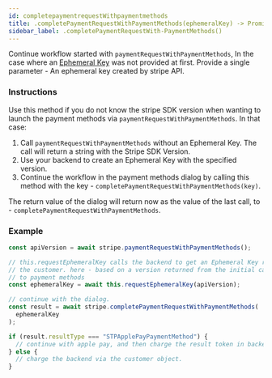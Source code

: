 ```yaml
---
id: completepaymentrequestWithpaymentmethods
title: .completePaymentRequestWithPaymentMethods(ephemeralKey) -> Promise
sidebar_label: .completePaymentRequestWith-PaymentMethods()
---
```


Continue workflow started with `paymentRequestWithPaymentMethods`, In the case where an [Ephemeral Key](https://stripe.com/docs/mobile/ios/standard#ephemeral-key) was not provided at first. Provide a single parameter - An ephemeral key created by stripe API.

### Instructions

Use this method if you do not know the stripe SDK version when wanting to launch the payment methods via `paymentRequestWithPaymentMethods`.
In that case:

1. Call `paymentRequestWithPaymentMethods` without an Ephemeral Key. The call will return a string with the Stripe SDK Version.
2. Use your backend to create an Ephemeral Key with the specified version.
3. Continue the workflow in the payment methods dialog by calling this method with the key - `completePaymentRequestWithPaymentMethods(key)`.

The return value of the dialog will return now as the value of the last call, to - `completePaymentRequestWithPaymentMethods`.

### Example

```js
const apiVersion = await stripe.paymentRequestWithPaymentMethods();

// this.requestEphemeralKey calls the backend to get an Ephemeral Key representing
// the customer. here - based on a version returned from the initial call
// to payment methods
const ephemeralKey = await this.requestEphemeralKey(apiVersion);

// continue with the dialog.
const result = await stripe.completePaymentRequestWithPaymentMethods(
  ephemeralKey
);

if (result.resultType === "STPApplePayPaymentMethod") {
  // continue with apple pay, and then charge the result token in backend.
} else {
  // charge the backend via the customer object.
}
```
